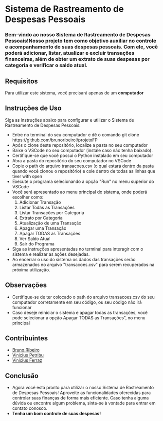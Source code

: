 <h1>Sistema de Rastreamento de Despesas Pessoais</h1>

<h3>Bem-vindo ao nosso <b>Sistema de Rastreamento de Despesas Pessoais!</b>Nosso projeto tem como objetivo auxiliar no controle e acompanhamento de suas despesas pessoais. Com ele, você poderá adicionar, listar, atualizar e excluir transações financeiras, além de obter um extrato de suas despesas por categoria e verificar o saldo atual.</h3>

<h2>Requisitos</h2>
<p>Para utilizar este sistema, você precisará apenas de um <b>computador</b></p>

<h2>Instruções de Uso</h2>
<p>Siga as instruções abaixo para configurar e utilizar o Sistema de Rastreamento de Despesas Pessoais:</p>
    <ul>
        <li>Entre no terminal do seu computador e dê o comando git clone https://github.com/brunoribeirol/projetoFP </li>
        <li>Após o clone deste repositório, localize a pasta no seu computador</li>
        <li>Baixe o VSCode no seu computador (instale caso não tenha baixado).</li>
        <li>Certifique-se que você possui o Python instalado em seu computador</li>
        <li>Abra a pasta do repositório do seu computador no VSCode</li>
        <li>Copie o path do arquivo transacoes.csv (o qual estará dentro da pasta quando você clonou o repositório) e cole dentro de todas as linhas que tiver with open</li>
        <li>Execute o programa selecionando a opção "Run" no menu superior do VSCode</li>
        <li>Você será apresentado ao menu principal do sistema, onde poderá escolher como:
            <ol>
            <li>Adicionar Transação</li>
            <li>Listar Todas as Transações</li>
            <li>Listar Transações por Categoria</li>
            <li>Extrato por Categoria</li>
            <li>Atualização de uma Transação</li>
            <li>Apagar uma Transação</li>
            <li>Apagar TODAS as Transações</li>
            <li>Ver Saldo Atual</li>
            <li>Sair do Programa</li>   
            </ol>
        </li>
        <li>Siga as instruções apresentadas no terminal para interagir com o sistema e realizar as ações desejadas.</li>
        <li>Ao encerrar o uso do sistema os dados das transações serão armazenados no arquivo "transacoes.csv" para serem recuperados na próxima utilização.</li>
    </ul>

<h2>Observações</h2>
    <ul>
        <li>Certifique-se de ter colocado o path do arquivo transacoes.csv do seu computador corretamente em seu código, ou seu código não irá funcionar</li>
        <li>Caso deseje reiniciar o sistema e apagar todas as transações, você pode selecionar a opção Apagar TODAS as Transações", no menu principal</li>
    </ul>

<h2>Contribuintes</h2>
    <ul>
        <li><a href="https://github.com/brunoribeirol">Bruno Ribeiro</a></li>
        <li><a href="https://github.com/vinipetribu">Vinicius Petribu</a></li>
        <li><a href="https://github.com/VIESAFE">Vinicius Ferraz</a></li>
    </ul>

<h2>Conclusão</h2>
    <ul>
        <li>Agora você está pronto para utilizar o nosso Sistema de Rastreamento de Despesas Pessoais! Aproveite as funcionalidades oferecidas para controlar suas finanças de forma mais eficiente. Caso tenha alguma dúvida ou encontre algum problema, sinta-se à vontade para entrar em contato conosco.</li>
        <li><b>Tenha um bom controle de suas despesas!</b></li>
    </ul>
  
